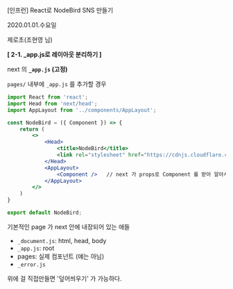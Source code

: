 [인프런] React로 NodeBird SNS 만들기

2020.01.01.수요일

제로초(조현영 님)



**[ 2-1. _app.js로 레이아웃 분리하기 ]**

next 의 **`_app.js` (고정)**

`pages/` 내부에 `_app.js` 를 추가할 경우

```jsx
import React from 'react';
import Head from 'next/head';
import AppLayout from '../components/AppLayout';

const NodeBird = ({ Component }) => {
    return (
        <>
            <Head>
                <title>NodeBird</title>
                <link rel="stylesheet" href="https://cdnjs.cloudflare.com/ajax/libs/antd/3.25.3/antd.css" />
            </Head>
            <AppLayout>
                <Component />	// next 가 props로 Component 를 받아 알아서 처리한다. (ex. index, signup, profile...)
            </AppLayout>
        </>
    )
}

export default NodeBird;
```



기본적인 page 가 next 안에 내장되어 있는 애들

- `_document.js`: html, head, body
- `_app.js`: root
- pages: 실제 컴포넌트 (얘는 아님)
- `_error.js`

위에 걸 직접만들면 '덮어씌우기' 가 가능하다.